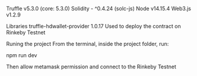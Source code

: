 Truffle v5.3.0 (core: 5.3.0)
Solidity - ^0.4.24 (solc-js)
Node v14.15.4
Web3.js v1.2.9


Libraries
truffle-hdwallet-provider 1.0.17
Used to deploy the contract on Rinkeby Testnet

Runing the project
From the terminal, inside the project folder, run:

npm run dev

Then allow metamask permission and connect to the Rinkeby Testnet

